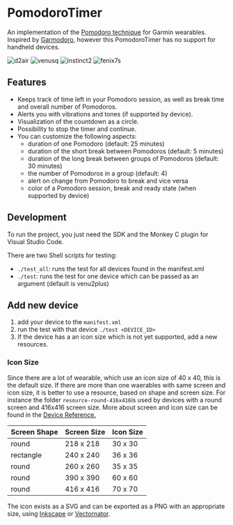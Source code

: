 # PomodoroTimer
An implementation of the [Pomodoro technique](https://en.wikipedia.org/wiki/Pomodoro_Technique) for Garmin wearables. Inspired by [Garmodoro](https://github.com/klimeryk/garmodoro), however this PomodoroTimer has no support for handheld devices.

![d2air](https://user-images.githubusercontent.com/4089975/158851413-a9195857-827a-4002-90a5-b2a16d15a3e4.png)
![venusq](https://user-images.githubusercontent.com/4089975/158851489-c761863b-d762-4134-97f4-2a1b71ccc94c.png)
![instinct2](https://user-images.githubusercontent.com/4089975/158851472-d2079bbf-b4ba-49be-8985-38fcbfa1c75e.png)
![fenix7s](https://user-images.githubusercontent.com/4089975/158851447-d7714e4f-dd35-442e-a10d-432700fb8284.png)

## Features
* Keeps track of time left in your Pomodoro session, as well as break time and overall number of Pomodoros.
* Alerts you with vibrations and tones (if supported by device).
* Visualization of the countdown as a circle.
* Possibility to stop the timer and continue.
* You can customize the following aspects:
   * duration of one Pomodoro (default: 25 minutes)
   * duration of the short break between Pomodoros (default: 5 minutes)
   * duration of the long break between groups of Pomodoros (default: 30 minutes)
   * the number of Pomodoros in a group (default: 4)
   * alert on change from Pomodoro to break and vice versa
   * color of a Pomodoro session, break and ready state (when supported by device)

## Development

To run the project, you just need the SDK and the Monkey C plugin for Visual Studio Code.

There are two Shell scripts for testing:
* `./test_all`: runs the test for all devices found in the manifest.xml
* `./test`: runs the test for one device which can be passed as an argument (default is venu2plus)

## Add new device

1. add your device to the `manifest.xml`
2. run the test with that device `./test <DEVICE_ID>`
3. If the device has a an icon size which is not yet supported, add a new resources.

### Icon Size
 Since there are a lot of wearable, which use an icon size of 40 x 40, this is the default size. If there are more than one waerables with same screen and icon size, it is better to use a resource, based on shape and screen size. For instance the folder `resource-round-416x416`is used by devices with a round screen and 416x416 screen size.
More about screen and icon size can be found in the [Device Reference.](https://developer.garmin.com/connect-iq/reference-guides/devices-reference/)

| Screen Shape | Screen Size | Icon Size |
| ------------ | ----------- | --------- |
| round        | 218 x 218   | 30 x 30   |
| rectangle    | 240 x 240   | 36 x 36   |
| round        | 260 x 260   | 35 x 35   |
| round        | 390 x 390   | 60 x 60   |
| round        | 416 x 416   | 70 x 70   |


The icon exists as a SVG and can be exported as a PNG with an appropriate size, using [Inkscape](https://inkscape.org) or [Vectornator](https://www.vectornator.io).
